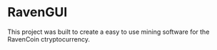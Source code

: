 # RavenGUI
This project was built to create a easy to use mining software for the RavenCoin ctryptocurrency.
